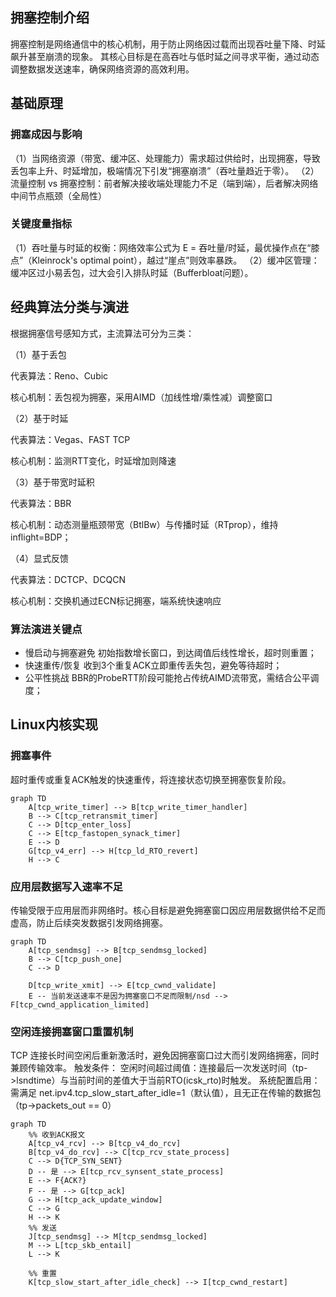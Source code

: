 ## 拥塞控制介绍
拥塞控制是网络通信中的核心机制，用于防止网络因过载而出现吞吐量下降、时延飙升甚至崩溃的现象。
其核心目标是在高吞吐与低时延之间寻求平衡，通过动态调整数据发送速率，确保网络资源的高效利用。

## 基础原理
### 拥塞成因与影响
（1）当网络资源（带宽、缓冲区、处理能力）需求超过供给时，出现拥塞，导致丢包率上升、时延增加，极端情况下引发“拥塞崩溃”（吞吐量趋近于零）。
（2）流量控制 vs 拥塞控制：前者解决接收端处理能力不足（端到端），后者解决网络中间节点瓶颈（全局性）
### 关键度量指标
（1）吞吐量与时延的权衡：网络效率公式为 E = 吞吐量/时延，最优操作点在“膝点”（Kleinrock's optimal point），越过“崖点”则效率暴跌。
（2）缓冲区管理：缓冲区过小易丢包，过大会引入排队时延（Bufferbloat问题）。

## 经典算法分类与演进
根据拥塞信号感知方式，主流算法可分为三类：

（1）基于丢包

代表算法：Reno、Cubic

核心机制：丢包视为拥塞，采用AIMD（加线性增/乘性减）调整窗口

（2）基于时延

代表算法：Vegas、FAST TCP

核心机制：监测RTT变化，时延增加则降速

（3）基于带宽时延积

代表算法：BBR

核心机制：动态测量瓶颈带宽（BtlBw）与传播时延（RTprop），维持inflight=BDP；

（4）显式反馈

代表算法：DCTCP、DCQCN	

核心机制：交换机通过ECN标记拥塞，端系统快速响应

### 算法演进关键点
+ 慢启动与拥塞避免
  初始指数增长窗口，到达阈值后线性增长，超时则重置；
+ 快速重传/恢复
  收到3个重复ACK立即重传丢失包，避免等待超时；
+ 公平性挑战
  BBR的ProbeRTT阶段可能抢占传统AIMD流带宽，需结合公平调度；

## Linux内核实现
### 拥塞事件
超时重传或重复ACK触发的快速重传，将连接状态切换至拥塞恢复阶段。
```mermaid
graph TD
    A[tcp_write_timer] --> B[tcp_write_timer_handler]
    B --> C[tcp_retransmit_timer]
    C --> D[tcp_enter_loss]
    C --> E[tcp_fastopen_synack_timer]
    E --> D
    G[tcp_v4_err] --> H[tcp_ld_RTO_revert]
    H --> C
```

### 应用层数据写入速率不足
传输受限于应用层而非网络时。核心目标是避免拥塞窗口因应用层数据供给不足而虚高，防止后续突发数据引发网络拥塞。
```mermaid
graph TD
    A[tcp_sendmsg] --> B[tcp_sendmsg_locked]
    B --> C[tcp_push_one]
    C --> D

    D[tcp_write_xmit] --> E[tcp_cwnd_validate]
    E -- 当前发送速率不是因为拥塞窗口不足而限制/nsd --> F[tcp_cwnd_application_limited]
```
### 空闲连接拥塞窗口重置机制
TCP 连接长时间空闲后重新激活时，避免因拥塞窗口过大而引发网络拥塞，同时兼顾传输效率。
触发条件：
空闲时间超过阈值：连接最后一次发送时间（tp->lsndtime）与当前时间的差值大于当前RTO(icsk_rto)时触发。
系统配置启用：需满足 net.ipv4.tcp_slow_start_after_idle=1（默认值），且无正在传输的数据包（tp->packets_out == 0）
```mermaid
graph TD
    %% 收到ACK报文
    A[tcp_v4_rcv] --> B[tcp_v4_do_rcv]
    B[tcp_v4_do_rcv] --> C[tcp_rcv_state_process]
    C --> D{TCP_SYN_SENT}
    D -- 是 --> E[tcp_rcv_synsent_state_process]
    E --> F{ACK?}
    F -- 是 --> G[tcp_ack]
    G --> H[tcp_ack_update_window]
    C --> G
    H --> K
    %% 发送
    J[tcp_sendmsg] --> M[tcp_sendmsg_locked]
    M --> L[tcp_skb_entail]
    L --> K

    %% 重置
    K[tcp_slow_start_after_idle_check] --> I[tcp_cwnd_restart]
```

